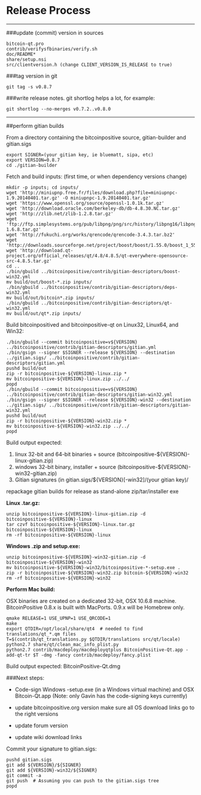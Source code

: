 Release Process
====================

* * *

###update (commit) version in sources


	bitcoin-qt.pro
	contrib/verifysfbinaries/verify.sh
	doc/README*
	share/setup.nsi
	src/clientversion.h (change CLIENT_VERSION_IS_RELEASE to true)

###tag version in git

	git tag -s v0.8.7

###write release notes. git shortlog helps a lot, for example:

	git shortlog --no-merges v0.7.2..v0.8.0

* * *

##perform gitian builds

 From a directory containing the bitcoinpositive source, gitian-builder and gitian.sigs
  
	export SIGNER=(your gitian key, ie bluematt, sipa, etc)
	export VERSION=0.8.7
	cd ./gitian-builder

 Fetch and build inputs: (first time, or when dependency versions change)

	mkdir -p inputs; cd inputs/
	wget 'http://miniupnp.free.fr/files/download.php?file=miniupnpc-1.9.20140401.tar.gz' -O miniupnpc-1.9.20140401.tar.gz'
	wget 'https://www.openssl.org/source/openssl-1.0.1k.tar.gz'
	wget 'http://download.oracle.com/berkeley-db/db-4.8.30.NC.tar.gz'
	wget 'http://zlib.net/zlib-1.2.8.tar.gz'
	wget 'ftp://ftp.simplesystems.org/pub/libpng/png/src/history/libpng16/libpng-1.6.8.tar.gz'
	wget 'http://fukuchi.org/works/qrencode/qrencode-3.4.3.tar.bz2'
	wget 'http://downloads.sourceforge.net/project/boost/boost/1.55.0/boost_1_55_0.tar.bz2'
	wget 'http://download.qt-project.org/official_releases/qt/4.8/4.8.5/qt-everywhere-opensource-src-4.8.5.tar.gz'
	cd ..
	./bin/gbuild ../bitcoinpositive/contrib/gitian-descriptors/boost-win32.yml
	mv build/out/boost-*.zip inputs/
	./bin/gbuild ../bitcoinpositive/contrib/gitian-descriptors/deps-win32.yml
	mv build/out/bitcoin*.zip inputs/
	./bin/gbuild ../bitcoinpositive/contrib/gitian-descriptors/qt-win32.yml
	mv build/out/qt*.zip inputs/

 Build bitcoinpositived and bitcoinpositive-qt on Linux32, Linux64, and Win32:
  
	./bin/gbuild --commit bitcoinpositive=v${VERSION} ../bitcoinpositive/contrib/gitian-descriptors/gitian.yml
	./bin/gsign --signer $SIGNER --release ${VERSION} --destination ../gitian.sigs/ ../bitcoinpositive/contrib/gitian-descriptors/gitian.yml
	pushd build/out
	zip -r bitcoinpositive-${VERSION}-linux.zip *
	mv bitcoinpositive-${VERSION}-linux.zip ../../
	popd
	./bin/gbuild --commit bitcoinpositive=v${VERSION} ../bitcoinpositive/contrib/gitian-descriptors/gitian-win32.yml
	./bin/gsign --signer $SIGNER --release ${VERSION}-win32 --destination ../gitian.sigs/ ../bitcoinpositive/contrib/gitian-descriptors/gitian-win32.yml
	pushd build/out
	zip -r bitcoinpositive-${VERSION}-win32.zip *
	mv bitcoinpositive-${VERSION}-win32.zip ../../
	popd

  Build output expected:

  1. linux 32-bit and 64-bit binaries + source (bitcoinpositive-${VERSION}-linux-gitian.zip)
  2. windows 32-bit binary, installer + source (bitcoinpositive-${VERSION}-win32-gitian.zip)
  3. Gitian signatures (in gitian.sigs/${VERSION}[-win32]/(your gitian key)/

repackage gitian builds for release as stand-alone zip/tar/installer exe

**Linux .tar.gz:**

	unzip bitcoinpositive-${VERSION}-linux-gitian.zip -d bitcoinpositive-${VERSION}-linux
	tar czvf bitcoinpositive-${VERSION}-linux.tar.gz bitcoinpositive-${VERSION}-linux
	rm -rf bitcoinpositive-${VERSION}-linux

**Windows .zip and setup.exe:**

	unzip bitcoinpositive-${VERSION}-win32-gitian.zip -d bitcoinpositive-${VERSION}-win32
	mv bitcoinpositive-${VERSION}-win32/bitcoinpositive-*-setup.exe .
	zip -r bitcoinpositive-${VERSION}-win32.zip bitcoin-${VERSION}-win32
	rm -rf bitcoinpositive-${VERSION}-win32

**Perform Mac build:**

  OSX binaries are created on a dedicated 32-bit, OSX 10.6.8 machine.
  BitcoinPositive 0.8.x is built with MacPorts.  0.9.x will be Homebrew only.

	qmake RELEASE=1 USE_UPNP=1 USE_QRCODE=1
	make
	export QTDIR=/opt/local/share/qt4  # needed to find translations/qt_*.qm files
	T=$(contrib/qt_translations.py $QTDIR/translations src/qt/locale)
	python2.7 share/qt/clean_mac_info_plist.py
	python2.7 contrib/macdeploy/macdeployqtplus BitcoinPositive-Qt.app -add-qt-tr $T -dmg -fancy contrib/macdeploy/fancy.plist

 Build output expected: BitcoinPositive-Qt.dmg

###Next steps:

* Code-sign Windows -setup.exe (in a Windows virtual machine) and
  OSX Bitcoin-Qt.app (Note: only Gavin has the code-signing keys currently)

* update bitcoinpositive.org version
  make sure all OS download links go to the right versions

* update forum version

* update wiki download links

Commit your signature to gitian.sigs:

	pushd gitian.sigs
	git add ${VERSION}/${SIGNER}
	git add ${VERSION}-win32/${SIGNER}
	git commit -a
	git push  # Assuming you can push to the gitian.sigs tree
	popd

